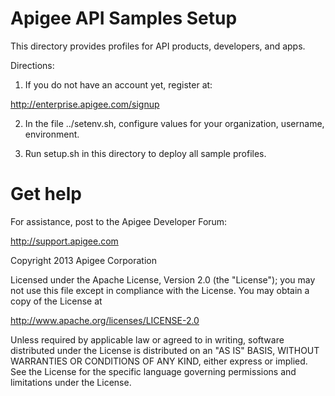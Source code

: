 # Apigee API Samples Setup

This directory provides profiles for API products, developers, and apps.

Directions:

1. If you do not have an account yet, register at: 

http://enterprise.apigee.com/signup

2. In the file ../setenv.sh, configure values for your
organization, username, environment.

3. Run setup.sh in this directory to deploy all sample profiles.

# Get help

For assistance, post to the Apigee Developer Forum:

http://support.apigee.com

Copyright 2013 Apigee Corporation

Licensed under the Apache License, Version 2.0 (the "License"); you may not use
this file except in compliance with the License. You may obtain a copy
of the License at

http://www.apache.org/licenses/LICENSE-2.0

Unless required by applicable law or agreed to in writing, software
distributed under the License is distributed on an "AS IS" BASIS,
WITHOUT WARRANTIES OR CONDITIONS OF ANY KIND, either express or implied.
See the License for the specific language governing permissions and
limitations under the License.


